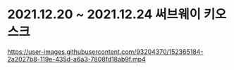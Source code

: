 # 2021.12.20 ~ 2021.12.24 써브웨이 키오스크 

https://user-images.githubusercontent.com/93204370/152365184-2a2027b8-119e-435d-a6a3-7808fd18ab9f.mp4
